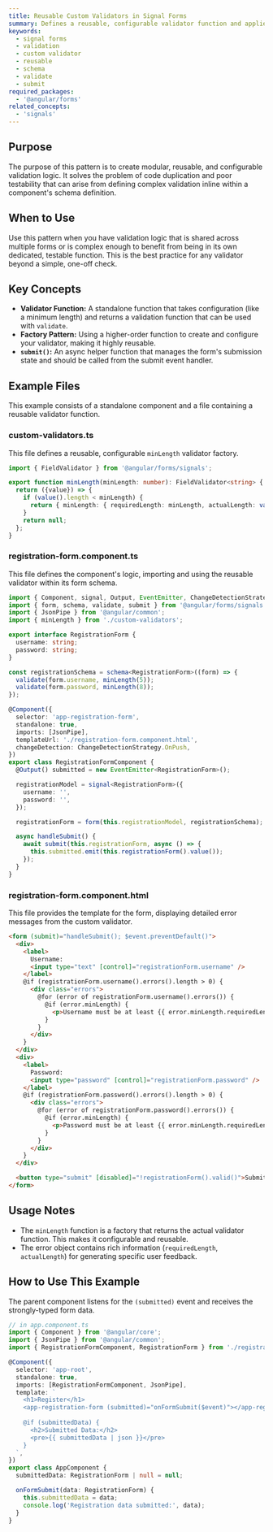 ```yaml
---
title: Reusable Custom Validators in Signal Forms
summary: Defines a reusable, configurable validator function and applies it within a signal form schema to promote modular and testable validation logic.
keywords:
  - signal forms
  - validation
  - custom validator
  - reusable
  - schema
  - validate
  - submit
required_packages:
  - '@angular/forms'
related_concepts:
  - 'signals'
---
```


## Purpose

The purpose of this pattern is to create modular, reusable, and configurable validation logic. It solves the problem of code duplication and poor testability that can arise from defining complex validation inline within a component's schema definition.

## When to Use

Use this pattern when you have validation logic that is shared across multiple forms or is complex enough to benefit from being in its own dedicated, testable function. This is the best practice for any validator beyond a simple, one-off check.

## Key Concepts

- **Validator Function:** A standalone function that takes configuration (like a minimum length) and returns a validation function that can be used with `validate`.
- **Factory Pattern:** Using a higher-order function to create and configure your validator, making it highly reusable.
- **`submit()`:** An async helper function that manages the form's submission state and should be called from the submit event handler.

## Example Files

This example consists of a standalone component and a file containing a reusable validator function.

### custom-validators.ts

This file defines a reusable, configurable `minLength` validator factory.

```typescript
import { FieldValidator } from '@angular/forms/signals';

export function minLength(minLength: number): FieldValidator<string> {
  return ({value}) => {
    if (value().length < minLength) {
      return { minLength: { requiredLength: minLength, actualLength: value().length } };
    }
    return null;
  };
}
```

### registration-form.component.ts

This file defines the component's logic, importing and using the reusable validator within its form schema.

```typescript
import { Component, signal, Output, EventEmitter, ChangeDetectionStrategy } from '@angular/core';
import { form, schema, validate, submit } from '@angular/forms/signals';
import { JsonPipe } from '@angular/common';
import { minLength } from './custom-validators';

export interface RegistrationForm {
  username: string;
  password: string;
}

const registrationSchema = schema<RegistrationForm>((form) => {
  validate(form.username, minLength(5));
  validate(form.password, minLength(8));
});

@Component({
  selector: 'app-registration-form',
  standalone: true,
  imports: [JsonPipe],
  templateUrl: './registration-form.component.html',
  changeDetection: ChangeDetectionStrategy.OnPush,
})
export class RegistrationFormComponent {
  @Output() submitted = new EventEmitter<RegistrationForm>();

  registrationModel = signal<RegistrationForm>({
    username: '',
    password: '',
  });

  registrationForm = form(this.registrationModel, registrationSchema);

  async handleSubmit() {
    await submit(this.registrationForm, async () => {
      this.submitted.emit(this.registrationForm().value());
    });
  }
}
```

### registration-form.component.html

This file provides the template for the form, displaying detailed error messages from the custom validator.

```html
<form (submit)="handleSubmit(); $event.preventDefault()">
  <div>
    <label>
      Username:
      <input type="text" [control]="registrationForm.username" />
    </label>
    @if (registrationForm.username().errors().length > 0) {
      <div class="errors">
        @for (error of registrationForm.username().errors()) {
          @if (error.minLength) {
            <p>Username must be at least {{ error.minLength.requiredLength }} characters long.</p>
          }
        }
      </div>
    }
  </div>
  <div>
    <label>
      Password:
      <input type="password" [control]="registrationForm.password" />
    </label>
    @if (registrationForm.password().errors().length > 0) {
      <div class="errors">
        @for (error of registrationForm.password().errors()) {
          @if (error.minLength) {
            <p>Password must be at least {{ error.minLength.requiredLength }} characters long.</p>
          }
        }
      </div>
    }
  </div>

  <button type="submit" [disabled]="!registrationForm().valid()">Submit</button>
</form>
```

## Usage Notes

- The `minLength` function is a factory that returns the actual validator function. This makes it configurable and reusable.
- The error object contains rich information (`requiredLength`, `actualLength`) for generating specific user feedback.

## How to Use This Example

The parent component listens for the `(submitted)` event and receives the strongly-typed form data.

```typescript
// in app.component.ts
import { Component } from '@angular/core';
import { JsonPipe } from '@angular/common';
import { RegistrationFormComponent, RegistrationForm } from './registration-form.component';

@Component({
  selector: 'app-root',
  standalone: true,
  imports: [RegistrationFormComponent, JsonPipe],
  template: `
    <h1>Register</h1>
    <app-registration-form (submitted)="onFormSubmit($event)"></app-registration-form>
    
    @if (submittedData) {
      <h2>Submitted Data:</h2>
      <pre>{{ submittedData | json }}</pre>
    }
  `,
})
export class AppComponent {
  submittedData: RegistrationForm | null = null;

  onFormSubmit(data: RegistrationForm) {
    this.submittedData = data;
    console.log('Registration data submitted:', data);
  }
}
```

